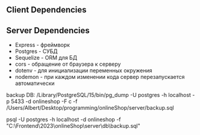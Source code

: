 ## Client Dependencies

## Server Dependencies
- Express - фреймворк
- Postgres - СУБД
- Sequelize - ORM для БД
- cors - обращение от браузера к серверу
- dotenv - для инициализации переменных окружения
- nodemon - при каждом изменении кода сервер перезапускается автоматически

backup DB:
/Library/PostgreSQL/15/bin/pg_dump -U postgres -h localhost -p 5433  -d onlineshop -F c -f /Users/Albert/Desktop/programming/onlineShop/server/backup.sql

psql -U postgres -h localhost -d onlineshop -f "C:\Frontend\2023\onlineShop\server\db\backup.sql"